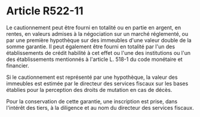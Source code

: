# Article R522-11

Le cautionnement peut être fourni en totalité ou en partie en argent, en rentes, en valeurs admises à la négociation sur un marché réglementé, ou par une première hypothèque sur des immeubles d'une valeur double de la somme garantie. Il peut également être fourni en totalité par l'un des établissements de crédit habilité à cet effet ou l'une des institutions ou l'un des établissements mentionnés à l'article L. 518-1 du code monétaire et financier.

Si le cautionnement est représenté par une hypothèque, la valeur des immeubles est estimée par le directeur des services fiscaux sur les bases établies pour la perception des droits de mutation en cas de décès.

Pour la conservation de cette garantie, une inscription est prise, dans l'intérêt des tiers, à la diligence et au nom du directeur des services fiscaux.
